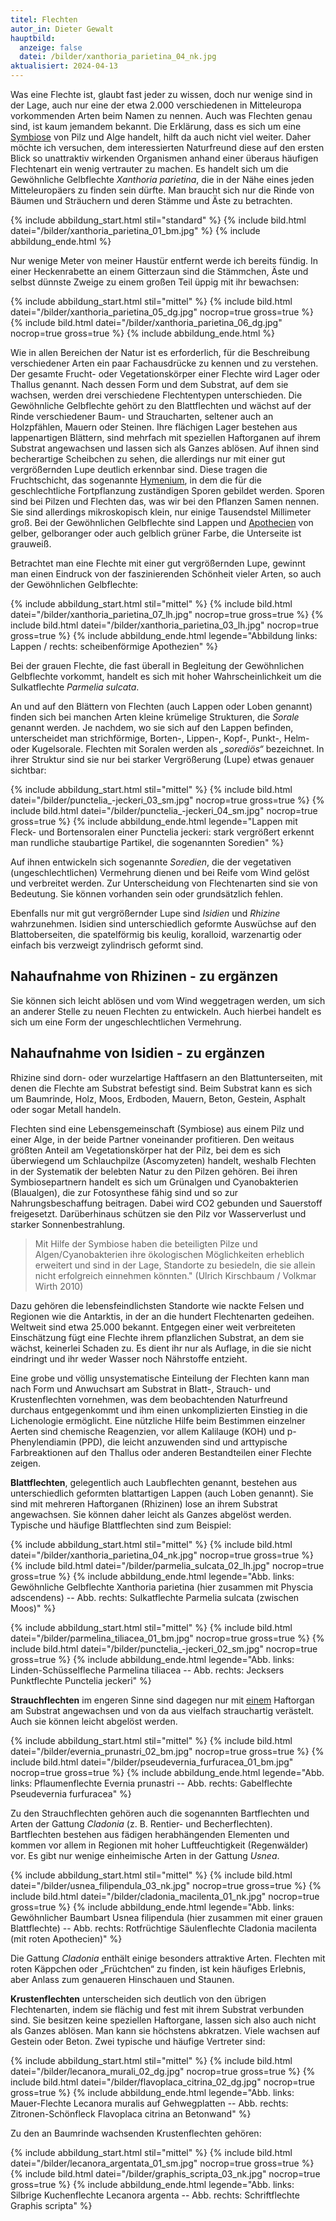 ```yaml
---
titel: Flechten
autor_in: Dieter Gewalt
hauptbild:
  anzeige: false
  datei: /bilder/xanthoria_parietina_04_nk.jpg
aktualisiert: 2024-04-13
---
```

Was eine Flechte ist, glaubt fast jeder zu wissen, doch nur wenige sind in der Lage, auch nur eine der etwa 2.000 verschiedenen in Mitteleuropa vorkommenden Arten beim Namen zu nennen. Auch was Flechten genau sind, ist kaum jemandem bekannt. Die Erklärung, dass es sich um eine [Symbiose](Symbiose "Glossar") von Pilz und Alge handelt, hilft da auch nicht viel weiter. Daher möchte ich versuchen, dem interessierten Naturfreund diese auf den ersten Blick so unattraktiv wirkenden Organismen anhand einer überaus häufigen Flechtenart ein wenig vertrauter zu machen. Es handelt sich um die Gewöhnliche Gelbflechte *Xanthoria parietina*, die in der Nähe eines jeden Mitteleuropäers zu finden sein dürfte. Man braucht sich nur die Rinde von Bäumen und Sträuchern und deren Stämme und Äste zu betrachten.

{% include abbildung_start.html stil="standard" %}
{% include bild.html datei="/bilder/xanthoria_parietina_01_bm.jpg" %}
{% include abbildung_ende.html %}

Nur wenige Meter von meiner Haustür entfernt werde ich bereits fündig. In einer Heckenrabette an einem Gitterzaun sind die Stämmchen, Äste und selbst dünnste Zweige zu einem großen Teil üppig mit ihr bewachsen:

{% include abbildung_start.html stil="mittel" %}
{% include bild.html datei="/bilder/xanthoria_parietina_05_dg.jpg" nocrop=true gross=true %}
{% include bild.html datei="/bilder/xanthoria_parietina_06_dg.jpg" nocrop=true gross=true %}
{% include abbildung_ende.html %}

Wie in allen Bereichen der Natur ist es erforderlich, für die Beschreibung verschiedener Arten ein paar Fachausdrücke zu kennen und zu verstehen. Der gesamte Frucht- oder Vegetationskörper einer Flechte wird Lager oder Thallus genannt. Nach dessen Form und dem Substrat, auf dem sie wachsen, werden drei verschiedene Flechtentypen unterschieden. Die Gewöhnliche Gelbflechte gehört zu den Blattflechten und wächst auf der Rinde verschiedener Baum- und Straucharten, seltener auch an Holzpfählen, Mauern oder Steinen. Ihre flächigen Lager bestehen aus lappenartigen Blättern, sind mehrfach mit speziellen Haftorganen auf ihrem Substrat angewachsen und lassen sich als Ganzes ablösen. Auf ihnen sind becherartige Scheibchen zu sehen, die allerdings nur mit einer gut vergrößernden Lupe deutlich erkennbar sind. Diese tragen die Fruchtschicht, das sogenannte [Hymenium](Hymenium "Glossar"), in dem die für die geschlechtliche Fortpflanzung zuständigen Sporen gebildet werden. Sporen sind bei Pilzen und Flechten das, was wir bei den Pflanzen Samen nennen. Sie sind allerdings mikroskopisch klein, nur einige Tausendstel Millimeter groß. Bei der Gewöhnlichen Gelbflechte sind Lappen und [Apothecien](Apothecien "Glossar") von gelber, gelboranger oder auch gelblich grüner Farbe, die Unterseite ist grauweiß.

Betrachtet man eine Flechte mit einer gut vergrößernden Lupe, gewinnt man einen Eindruck von der faszinierenden Schönheit vieler Arten, so auch der Gewöhnlichen Gelbflechte:

{% include abbildung_start.html stil="mittel" %}
{% include bild.html datei="/bilder/xanthoria_parietina_07_lh.jpg" nocrop=true gross=true %}
{% include bild.html datei="/bilder/xanthoria_parietina_03_lh.jpg" nocrop=true gross=true %}
{% include abbildung_ende.html legende="Abbildung links: Lappen / rechts: scheibenförmige Apothezien" %}

Bei der grauen Flechte, die fast überall in Begleitung der Gewöhnlichen Gelbflechte vorkommt, handelt es sich mit hoher Wahrscheinlichkeit um die Sulkatflechte *Parmelia sulcata*.

An und auf den Blättern von Flechten (auch Lappen oder Loben genannt) finden sich bei manchen Arten kleine krümelige Strukturen, die *Sorale* genannt werden. Je nachdem, wo sie sich auf den Lappen befinden, unterscheidet man strichförmige, Borten-, Lippen-, Kopf-, Punkt-, Helm- oder Kugelsorale. Flechten mit Soralen werden als *„sorediös“* bezeichnet. In ihrer Struktur sind sie nur bei starker Vergrößerung (Lupe) etwas genauer sichtbar:

{% include abbildung_start.html stil="mittel" %}
{% include bild.html datei="/bilder/punctelia_-jeckeri_03_sm.jpg" nocrop=true gross=true %}
{% include bild.html datei="/bilder/punctelia_-jeckeri_04_sm.jpg" nocrop=true gross=true %}
{% include abbildung_ende.html legende="Lappen mit Fleck- und Bortensoralen einer Punctelia jeckeri: stark vergrößert erkennt man rundliche staubartige Partikel, die sogenannten Soredien" %}

Auf ihnen entwickeln sich sogenannte *Soredien*, die der vegetativen (ungeschlechtlichen) Vermehrung dienen und bei Reife vom Wind gelöst und verbreitet werden. Zur Unterscheidung von Flechtenarten sind sie von Bedeutung. Sie können vorhanden sein oder grundsätzlich fehlen.

Ebenfalls nur mit gut vergrößernder Lupe sind *Isidien* und *Rhizine* wahrzunehmen. Isidien sind unterschiedlich geformte Auswüchse auf den Blattoberseiten, die spatelförmig bis keulig, koralloid, warzenartig oder einfach bis verzweigt zylindrisch geformt sind.

## Nahaufnahme von Rhizinen - zu ergänzen

Sie können sich leicht ablösen und vom Wind weggetragen werden, um sich an anderer Stelle zu neuen Flechten zu entwickeln. Auch hierbei handelt es sich um eine Form der ungeschlechtlichen Vermehrung.

## Nahaufnahme von Isidien - zu ergänzen

Rhizine sind dorn- oder wurzelartige Haftfasern an den Blattunterseiten, mit denen die Flechte am Substrat befestigt sind. Beim Substrat kann es sich um Baumrinde, Holz, Moos, Erdboden, Mauern, Beton, Gestein, Asphalt oder sogar Metall handeln.

Flechten sind eine Lebensgemeinschaft (Symbiose) aus einem Pilz und einer Alge, in der beide Partner voneinander profitieren. Den weitaus größten Anteil am Vegetationskörper hat der Pilz, bei dem es sich überwiegend um Schlauchpilze (Ascomyzeten) handelt, weshalb Flechten in der Systematik der belebten Natur zu den Pilzen gehören. Bei ihren Symbiosepartnern handelt es sich um Grünalgen und Cyanobakterien (Blaualgen), die zur Fotosynthese fähig sind und so zur Nahrungsbeschaffung beitragen. Dabei wird CO2 gebunden und Sauerstoff freigesetzt. Darüberhinaus schützen sie den Pilz vor Wasserverlust und starker Sonnenbestrahlung.

> Mit Hilfe der Symbiose haben die beteiligten Pilze und Algen/Cyanobakterien ihre ökologischen Möglichkeiten erheblich erweitert und sind in der Lage, Standorte zu besiedeln, die sie allein nicht erfolgreich einnehmen könnten." (Ulrich Kirschbaum / Volkmar Wirth 2010)

Dazu gehören die lebensfeindlichsten Standorte wie nackte Felsen und Regionen wie die Antarktis, in der an die hundert Flechtenarten gedeihen. Weltweit sind etwa 25.000 bekannt. Entgegen einer weit verbreiteten Einschätzung fügt eine Flechte ihrem pflanzlichen Substrat, an dem sie wächst, keinerlei Schaden zu. Es dient ihr nur als Auflage, in die sie nicht eindringt und ihr weder Wasser noch Nährstoffe entzieht.

Eine grobe und völlig unsystematische Einteilung der Flechten kann man nach Form und Anwuchsart am Substrat in Blatt-, Strauch- und Krustenflechten vornehmen, was dem beobachtenden Naturfreund durchaus entgegenkommt und ihm einen unkomplizierten Einstieg in die Lichenologie ermöglicht. Eine nützliche Hilfe beim Bestimmen einzelner Aerten sind chemische Reagenzien, vor allem Kalilauge (KOH) und p-Phenylendiamin (PPD), die leicht anzuwenden sind und arttypische Farbreaktionen auf den Thallus oder anderen Bestandteilen einer Flechte zeigen. 

**Blattflechten**, gelegentlich auch Laubflechten genannt, bestehen aus unterschiedlich geformten blattartigen Lappen (auch Loben genannt). Sie sind mit mehreren Haftorganen (Rhizinen) lose an ihrem Substrat angewachsen. Sie können daher leicht als Ganzes abgelöst werden. Typische und häufige Blattflechten sind zum Beispiel:

{% include abbildung_start.html stil="mittel" %}
{% include bild.html datei="/bilder/xanthoria_parietina_04_nk.jpg" nocrop=true gross=true %}
{% include bild.html datei="/bilder/parmelia_sulcata_02_lh.jpg" nocrop=true gross=true %}
{% include abbildung_ende.html legende="Abb. links: Gewöhnliche Gelbflechte Xanthoria parietina (hier zusammen mit Physcia adscendens) -- Abb. rechts:  Sulkatflechte Parmelia sulcata (zwischen Moos)" %}

{% include abbildung_start.html stil="mittel" %}
{% include bild.html datei="/bilder/parmelina_tiliacea_01_bm.jpg" nocrop=true gross=true %}
{% include bild.html datei="/bilder/punctelia_-jeckeri_02_sm.jpg" nocrop=true gross=true %}
{% include abbildung_ende.html legende="Abb. links: Linden-Schüsselfleche Parmelina tiliacea -- Abb. rechts: Jecksers Punktflechte Punctelia jeckeri" %}

**Strauchflechten** im engeren Sinne sind dagegen nur mit <ins>einem</ins> Haftorgan am Substrat angewachsen und von da aus vielfach strauchartig verästelt. Auch sie können leicht abgelöst werden.

{% include abbildung_start.html stil="mittel" %}
{% include bild.html datei="/bilder/evernia_prunastri_02_bm.jpg" nocrop=true gross=true %}
{% include bild.html datei="/bilder/pseudevernia_furfuracea_01_bm.jpg" nocrop=true gross=true %}
{% include abbildung_ende.html legende="Abb. links: Pflaumenflechte Evernia prunastri -- Abb. rechts: Gabelflechte Pseudevernia furfuracea" %}

Zu den Strauchflechten gehören auch die sogenannten Bartflechten und Arten der Gattung *Cladonia* (z. B. Rentier- und Becherflechten). Bartflechten bestehen aus fädigen herabhängenden Elementen und kommen vor allem in Regionen mit hoher Luftfeuchtigkeit (Regenwälder) vor. Es gibt nur wenige einheimische Arten in der Gattung *Usnea*.

{% include abbildung_start.html stil="mittel" %}
{% include bild.html datei="/bilder/usnea_filipendula_03_nk.jpg" nocrop=true gross=true %}
{% include bild.html datei="/bilder/cladonia_macilenta_01_nk.jpg" nocrop=true gross=true %}
{% include abbildung_ende.html legende="Abb. links: Gewöhnlicher Baumbart Usnea filipendula (hier zusammen mit einer grauen Blattflechte) -- Abb. rechts: Rotfrüchtige Säulenflechte Cladonia macilenta (mit roten Apothecien)" %}

Die Gattung *Cladonia* enthält einige besonders attraktive Arten. Flechten mit roten Käppchen oder „Früchtchen“ zu finden, ist kein häufiges Erlebnis, aber Anlass zum genaueren Hinschauen und Staunen.

**Krustenflechten** unterscheiden sich deutlich von den übrigen Flechtenarten, indem sie flächig und fest mit ihrem Substrat verbunden sind. Sie besitzen keine speziellen Haftorgane, lassen sich also auch nicht als Ganzes ablösen. Man kann sie höchstens abkratzen. Viele wachsen auf Gestein oder Beton. Zwei typische und häufige Vertreter sind:

{% include abbildung_start.html stil="mittel" %}
{% include bild.html datei="/bilder/lecanora_murali_02_dg.jpg" nocrop=true gross=true %}
{% include bild.html datei="/bilder/flavoplaca_citrina_02_dg.jpg" nocrop=true gross=true %}
{% include abbildung_ende.html legende="Abb. links: Mauer-Flechte Lecanora muralis auf Gehwegplatten -- Abb. rechts: Zitronen-Schönfleck Flavoplaca citrina an Betonwand" %}

Zu den an Baumrinde wachsenden Krustenflechten gehören:

{% include abbildung_start.html stil="mittel" %}
{% include bild.html datei="/bilder/lecanora_argentata_01_sm.jpg" nocrop=true gross=true %}
{% include bild.html datei="/bilder/graphis_scripta_03_nk.jpg" nocrop=true gross=true %}
{% include abbildung_ende.html legende="Abb. links: Silbrige Kuchenflechte Lecanora argenta -- Abb. rechts: Schriftflechte Graphis scripta" %}